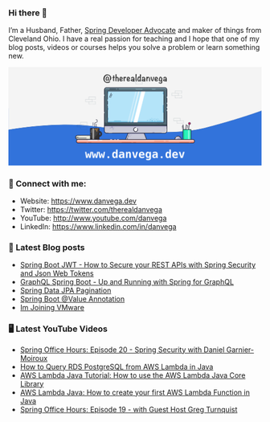 ### Hi there 👋

I’m a Husband, Father, [Spring Developer Advocate](https://tanzu.vmware.com/developer/advocates/) and maker of things from Cleveland Ohio. I have a real passion for teaching and I hope that one of my blog posts, videos or courses helps you solve a problem or learn something new.

![Profile Header](./github_profile_header.png)

### 🤝 Connect with me:

- Website: https://www.danvega.dev
- Twitter: https://twitter.com/therealdanvega
- YouTube: http://www.youtube.com/danvega
- LinkedIn: https://www.linkedin.com/in/danvega

### 📝 Latest Blog posts

<!-- BLOG-POST-LIST:START -->
- [Spring Boot JWT - How to Secure your REST APIs with Spring Security and Json Web Tokens](https://www.danvega.dev/blog/2022/09/06/spring-security-jwt)
- [GraphQL Spring Boot - Up and Running with Spring for GraphQL](https://www.danvega.dev/blog/2022/05/17/spring-for-graphql)
- [Spring Data JPA Pagination](https://www.danvega.dev/blog/2022/05/12/spring-data-jpa-pagination)
- [Spring Boot @Value Annotation](https://www.danvega.dev/blog/2022/05/11/spring-boot-value-annotation)
- [Im Joining VMware](https://www.danvega.dev/blog/2022/01/24/im-joining-vmware)
<!-- BLOG-POST-LIST:END -->

### 🖥 Latest YouTube Videos

<!-- YOUTUBE:START -->
- [Spring Office Hours: Episode 20 - Spring Security with Daniel Garnier-Moiroux](https://www.youtube.com/watch?v=0i6Xu3Pf83Q)
- [How to Query RDS PostgreSQL from AWS Lambda in Java](https://www.youtube.com/watch?v=K1OI-S0ET70)
- [AWS Lambda Java Tutorial: How to use the AWS Lambda Java Core Library](https://www.youtube.com/watch?v=kyWllXOGMWQ)
- [AWS Lambda Java: How to create your first AWS Lambda Function in Java](https://www.youtube.com/watch?v=MaHxZEBRcT4)
- [Spring Office Hours: Episode 19 - with Guest Host Greg Turnquist](https://www.youtube.com/watch?v=Mjq9g8hRaoI)
<!-- YOUTUBE:END -->
